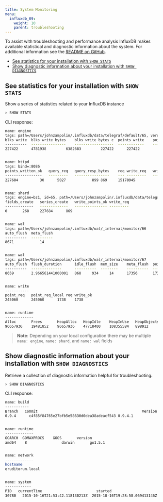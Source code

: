 ```yaml
---
title: System Monitoring
menu:
  influxdb_09:
    weight: 10
    parent: troubleshooting
---
```


To assist with troubleshooting and performance analysis InfluxDB makes available statistical and diagnostic information about the system. For additional information see the [README on GitHub](https://github.com/influxdb/influxdb/blob/master/monitor/README.md).

* [See statistics for your installation with `SHOW STATS`](/influxdb/v0.9/troubleshooting/system_monitoring/#see-statistics-for-your-installation-with-show-stats)
* [Show diagnostic information about your installation with `SHOW DIAGNOSTICS`](/influxdb/v0.9/troubleshooting/system_monitoring/#show-diagnostic-information-about-your-installation-with-show-diagnostics)

## See statistics for your installation with `SHOW STATS`

Show a series of statistics related to your InfluxDB instance

```sql
> SHOW STATS
```

CLI response:

```sh
name: engine
tags: path=/Users/johnzampolin/.influxdb/data/telegraf/default/65, version=bz1
blks_write	blks_write_bytes	blks_write_bytes_c	points_write	points_write_dedupe
----------	----------------	------------------	------------	-------------------
227422		4781938			6382683			227422		227422


name: httpd
tags: bind=:8086
points_written_ok	query_req	query_resp_bytes	req	write_req	write_req_bytes
-----------------	---------	----------------	---	---------	---------------
227684			30		5027			899	869		15178945


name: shard
tags: engine=bz1, id=65, path=/Users/johnzampolin/.influxdb/data/telegraf/default/65
fields_create	series_create	write_points_ok	write_req
-------------	-------------	---------------	---------
0		268		227684		869


name: wal
tags: path=/Users/johnzampolin/.influxdb/wal/_internal/monitor/66
auto_flush	meta_flush
----------	----------
8671		    14


name: wal
tags: path=/Users/johnzampolin/.influxdb/wal/_internal/monitor/67
auto_flush	flush_duration		idle_flush	mem_size	meta_flush	points_flush	points_write	points_write_req	series_flush
----------	--------------		----------	--------	----------	------------	------------	----------------	------------
8659		2.966561441000001	868		934		14		17356		17376		869			17356


name: write
-----------
point_req	point_req_local	req	write_ok
245060		245060		1738	1738


name: runtime
-------------
Alloc		Frees		HeapAlloc	HeapIdle	HeapInUse	HeapObjects	HeapReleased	HeapSys		Lookups	Mallocs		NumGC	NumGoroutine	PauseTotalNs	Sys		TotalAlloc
96657936	19481852	96657936	47718400	108355584	898912		2121728		156073984	7262	20380764	95	50		54495600	168606776	5823932752
```

> **Note:** Depending on your local configuration there may be multiple `name: engine`, `name: shard`, and `name: wal` fields

## Show diagnostic information about your installation with `SHOW DIAGNOSTICS`

Retrieve a collection of diagnostic information helpful for troubleshooting.  

```sql
> SHOW DIAGNOSTICS
```

CLI response:

```sh
name: build
-----------
Branch   Commit				            	  	               Version
0.9.4	   c4f85f84765e27bfb5e58630d0dea38adeacf543	0.9.4.1


name: runtime
-------------
GOARCH	GOMAXPROCS	  GOOS	     version
amd64	 8		          darwin	   go1.5.1


name: network
-------------
hostname
eruditorum.local


name: system
------------
PID	  currentTime		                  started  			         	         uptime
30780	2015-10-16T21:53:42.118130213Z	2015-10-16T19:28:58.069413146Z	2h24m44.048717342s

```
